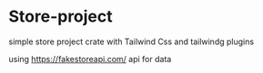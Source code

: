 # Store-project
simple store project
crate with Tailwind Css
and tailwindg plugins 

using https://fakestoreapi.com/ api for data 

